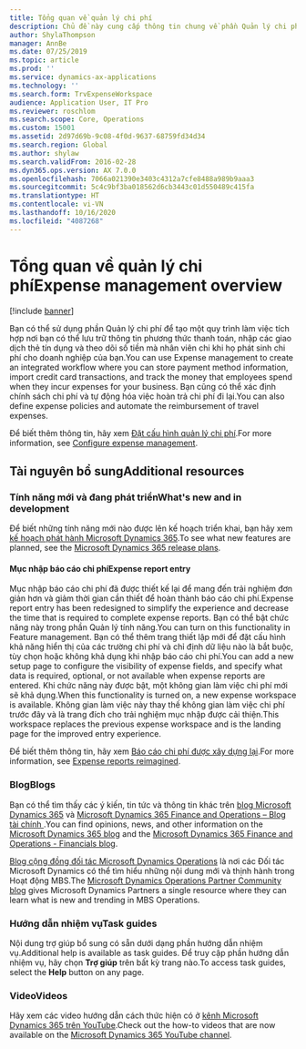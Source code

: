 ```yaml
---
title: Tổng quan về quản lý chi phí
description: Chủ đề này cung cấp thông tin chung về phần Quản lý chi phí và các liên kết đến tài nguyên bổ sung. Bạn có thể sử dụng phần Quản lý chi phí để tạo một quy trình làm việc tích hợp nơi bạn có thể lưu trữ thông tin phương thức thanh toán, nhập các giao dịch thẻ tín dụng và theo dõi số tiền mà nhân viên chi khi họ phát sinh chi phí cho doanh nghiệp của bạn.
author: ShylaThompson
manager: AnnBe
ms.date: 07/25/2019
ms.topic: article
ms.prod: ''
ms.service: dynamics-ax-applications
ms.technology: ''
ms.search.form: TrvExpenseWorkspace
audience: Application User, IT Pro
ms.reviewer: roschlom
ms.search.scope: Core, Operations
ms.custom: 15001
ms.assetid: 2d97d69b-9c08-4f0d-9637-68759fd34d34
ms.search.region: Global
ms.author: shylaw
ms.search.validFrom: 2016-02-28
ms.dyn365.ops.version: AX 7.0.0
ms.openlocfilehash: 7066a021390e3403c4312a7cfe8488a989b9aaa3
ms.sourcegitcommit: 5c4c9bf3ba018562d6cb3443c01d550489c415fa
ms.translationtype: HT
ms.contentlocale: vi-VN
ms.lasthandoff: 10/16/2020
ms.locfileid: "4087268"
---
```

# <a name="expense-management-overview"></a><span data-ttu-id="f74b9-104">Tổng quan về quản lý chi phí</span><span class="sxs-lookup"><span data-stu-id="f74b9-104">Expense management overview</span></span>

[!include [banner](../includes/banner.md)]

<span data-ttu-id="f74b9-105">Bạn có thể sử dụng phần Quản lý chi phí để tạo một quy trình làm việc tích hợp nơi bạn có thể lưu trữ thông tin phương thức thanh toán, nhập các giao dịch thẻ tín dụng và theo dõi số tiền mà nhân viên chi khi họ phát sinh chi phí cho doanh nghiệp của bạn.</span><span class="sxs-lookup"><span data-stu-id="f74b9-105">You can use Expense management to create an integrated workflow where you can store payment method information, import credit card transactions, and track the money that employees spend when they incur expenses for your business.</span></span> <span data-ttu-id="f74b9-106">Bạn cũng có thể xác định chính sách chi phí và tự động hóa việc hoàn trả chi phí đi lại.</span><span class="sxs-lookup"><span data-stu-id="f74b9-106">You can also define expense policies and automate the reimbursement of travel expenses.</span></span>

<span data-ttu-id="f74b9-107">Để biết thêm thông tin, hãy xem [Đặt cấu hình quản lý chi phí](plan-expense-management.md).</span><span class="sxs-lookup"><span data-stu-id="f74b9-107">For more information, see [Configure expense management](plan-expense-management.md).</span></span>

## <a name="additional-resources"></a><span data-ttu-id="f74b9-108">Tài nguyên bổ sung</span><span class="sxs-lookup"><span data-stu-id="f74b9-108">Additional resources</span></span>

### <a name="whats-new-and-in-development"></a><span data-ttu-id="f74b9-109">Tính năng mới và đang phát triển</span><span class="sxs-lookup"><span data-stu-id="f74b9-109">What's new and in development</span></span>

<span data-ttu-id="f74b9-110">Để biết những tính năng mới nào được lên kế hoạch triển khai, bạn hãy xem [kế hoạch phát hành Microsoft Dynamics 365](https://go.microsoft.com/fwlink/?linkid=2010158).</span><span class="sxs-lookup"><span data-stu-id="f74b9-110">To see what new features are planned, see the [Microsoft Dynamics 365 release plans](https://go.microsoft.com/fwlink/?linkid=2010158).</span></span>

#### <a name="expense-report-entry"></a><span data-ttu-id="f74b9-111">Mục nhập báo cáo chi phí</span><span class="sxs-lookup"><span data-stu-id="f74b9-111">Expense report entry</span></span>

<span data-ttu-id="f74b9-112">Mục nhập báo cáo chi phí đã được thiết kế lại để mang đến trải nghiệm đơn giản hơn và giảm thời gian cần thiết để hoàn thành báo cáo chi phí.</span><span class="sxs-lookup"><span data-stu-id="f74b9-112">Expense report entry has been redesigned to simplify the experience and decrease the time that is required to complete expense reports.</span></span> <span data-ttu-id="f74b9-113">Bạn có thể bật chức năng này trong phần Quản lý tính năng.</span><span class="sxs-lookup"><span data-stu-id="f74b9-113">You can turn on this functionality in Feature management.</span></span> <span data-ttu-id="f74b9-114">Bạn có thể thêm trang thiết lập mới để đặt cấu hình khả năng hiển thị của các trường chi phí và chỉ định dữ liệu nào là bắt buộc, tùy chọn hoặc không khả dụng khi nhập báo cáo chi phí.</span><span class="sxs-lookup"><span data-stu-id="f74b9-114">You can add a new setup page to configure the visibility of expense fields, and specify what data is required, optional, or not available when expense reports are entered.</span></span> <span data-ttu-id="f74b9-115">Khi chức năng này được bật, một không gian làm việc chi phí mới sẽ khả dụng.</span><span class="sxs-lookup"><span data-stu-id="f74b9-115">When this functionality is turned on, a new expense workspace is available.</span></span> <span data-ttu-id="f74b9-116">Không gian làm việc này thay thế không gian làm việc chi phí trước đây và là trang đích cho trải nghiệm mục nhập được cải thiện.</span><span class="sxs-lookup"><span data-stu-id="f74b9-116">This workspace replaces the previous expense workspace and is the landing page for the improved entry experience.</span></span>

<span data-ttu-id="f74b9-117">Để biết thêm thông tin, hãy xem [Báo cáo chi phí được xây dựng lại](ExpenseWorkspaceNew.md).</span><span class="sxs-lookup"><span data-stu-id="f74b9-117">For more information, see [Expense reports reimagined](ExpenseWorkspaceNew.md).</span></span>

### <a name="blogs"></a><span data-ttu-id="f74b9-118">Blog</span><span class="sxs-lookup"><span data-stu-id="f74b9-118">Blogs</span></span>

<span data-ttu-id="f74b9-119">Bạn có thể tìm thấy các ý kiến, tin tức và thông tin khác trên [blog Microsoft Dynamics 365](https://community.dynamics.com/b/msftdynamicsblog?c=Enterprise) và [Microsoft Dynamics 365 Finance and Operations – Blog tài chính ](https://community.dynamics.com/365/financeandoperations/b/financials).</span><span class="sxs-lookup"><span data-stu-id="f74b9-119">You can find opinions, news, and other information on the [Microsoft Dynamics 365 blog](https://community.dynamics.com/b/msftdynamicsblog?c=Enterprise) and the [Microsoft Dynamics 365 Finance and Operations - Financials blog](https://community.dynamics.com/365/financeandoperations/b/financials).</span></span>

<span data-ttu-id="f74b9-120">[Blog cộng đồng đối tác Microsoft Dynamics Operations](https://community.dynamics.com/partner/b/operationspartnercommunityblog) là nơi các Đối tác Microsoft Dynamics có thể tìm hiểu những nội dung mới và thịnh hành trong Hoạt động MBS.</span><span class="sxs-lookup"><span data-stu-id="f74b9-120">The [Microsoft Dynamics Operations Partner Community blog](https://community.dynamics.com/partner/b/operationspartnercommunityblog) gives Microsoft Dynamics Partners a single resource where they can learn what is new and trending in MBS Operations.</span></span>

### <a name="task-guides"></a><span data-ttu-id="f74b9-121">Hướng dẫn nhiệm vụ</span><span class="sxs-lookup"><span data-stu-id="f74b9-121">Task guides</span></span>

<span data-ttu-id="f74b9-122">Nội dung trợ giúp bổ sung có sẵn dưới dạng phần hướng dẫn nhiệm vụ.</span><span class="sxs-lookup"><span data-stu-id="f74b9-122">Additional help is available as task guides.</span></span> <span data-ttu-id="f74b9-123">Để truy cập phần hướng dẫn nhiệm vụ, hãy chọn **Trợ giúp** trên bất kỳ trang nào.</span><span class="sxs-lookup"><span data-stu-id="f74b9-123">To access task guides, select the **Help** button on any page.</span></span>

### <a name="videos"></a><span data-ttu-id="f74b9-124">Video</span><span class="sxs-lookup"><span data-stu-id="f74b9-124">Videos</span></span>

<span data-ttu-id="f74b9-125">Hãy xem các video hướng dẫn cách thức hiện có ở [kênh Microsoft Dynamics 365 trên YouTube](https://www.youtube.com/channel/UCJGCg4rB3QSs8y_1FquelBQ).</span><span class="sxs-lookup"><span data-stu-id="f74b9-125">Check out the how-to videos that are now available on the [Microsoft Dynamics 365 YouTube channel](https://www.youtube.com/channel/UCJGCg4rB3QSs8y_1FquelBQ).</span></span>
